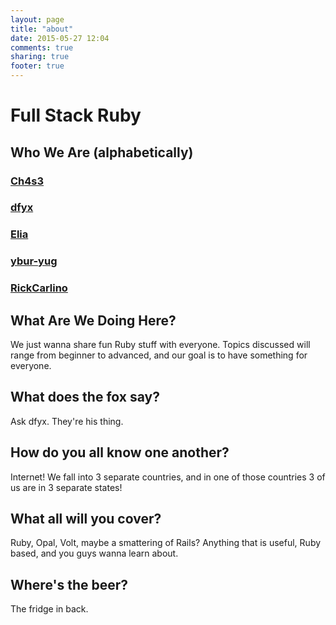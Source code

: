 ```yaml
---
layout: page
title: "about"
date: 2015-05-27 12:04
comments: true
sharing: true
footer: true
---
```


# Full Stack Ruby

## Who We Are (alphabetically)

### [Ch4s3](http://github.com/ch4s3)
### [dfyx](http://github.com/dfyx)
### [Elia](http://github.com/elia)
### [ybur-yug](http://github.com/ybur-yug)
### [RickCarlino](http://github.com/rickcarlino)

## What Are We Doing Here?

We just wanna share fun Ruby stuff with everyone. Topics discussed will range from beginner to advanced, and
our goal is to have something for everyone.

## What does the fox say?
Ask dfyx. They're his thing.

## How do you all know one another?
Internet! We fall into 3 separate countries, and in one of those countries 3 of us are in 3 separate states!

## What all will you cover?
Ruby, Opal, Volt, maybe a smattering of Rails? Anything that is useful, Ruby based, and you guys wanna learn about.

## Where's the beer?
The fridge in back.

